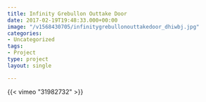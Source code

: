 ```yaml
---
title: Infinity Grebullon Outtake Door
date: 2017-02-19T19:48:33.000+00:00
image: "/v1568430705/infinitygrebullonouttakedoor_dhiwbj.jpg"
categories:
- Uncategorized
tags:
- Project
type: project
layout: single

---
```

{{< vimeo "31982732" >}}